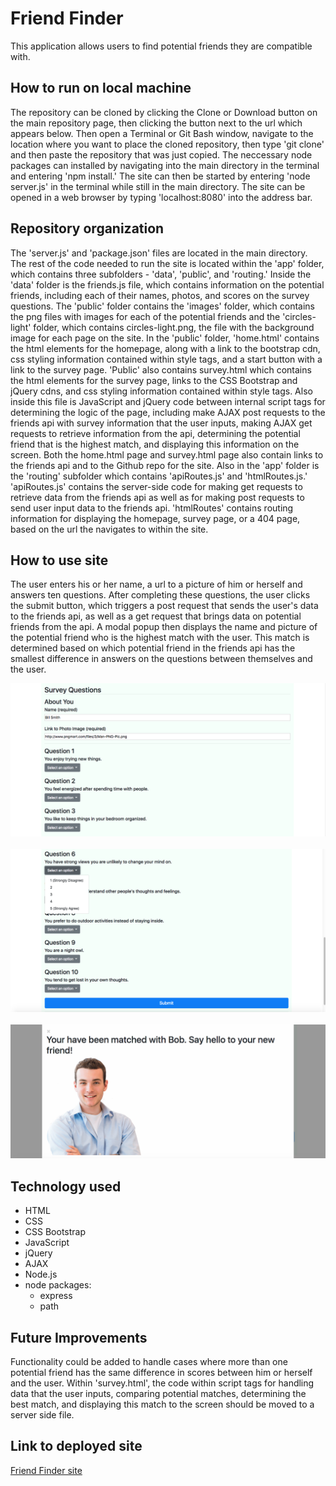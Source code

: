 # Friend Finder

This application allows users to find potential friends they are compatible with. 

## How to run on local machine
The repository can be cloned by clicking the Clone or Download button on the main repository page, then clicking the button next to the url which appears below. Then open a Terminal or Git Bash window, navigate to the location where you want to place the cloned repository, then type 'git clone' and then paste the repository that was just copied. The neccessary node packages can installed by navigating into the main directory in the terminal and entering 'npm install.' The site can then be started by entering 'node server.js' in the terminal while still in the main directory. The site can be opened in a web browser by typing 'localhost:8080' into the address bar.  

## Repository organization
 The 'server.js' and 'package.json' files are located in the main directory. The rest of the code needed to run the site is located within the 'app' folder, which contains three subfolders - 'data', 'public', and 'routing.' Inside the 'data' folder is the friends.js file, which contains information on the potential friends, including each of their names, photos, and scores on the survey questions. 
The 'public' folder contains the 'images' folder, which contains the png files with images for each of the potential friends and the 'circles-light' folder, which contains circles-light.png, the file with the background image for each page on the site. In the 'public' folder, 'home.html' contains the html elements for the homepage, along with a link to the bootstrap cdn, css styling information contained within style tags, and a start button with a link to the survey page. 'Public' also contains survey.html which contains the html elements for the survey page, links to the CSS Bootstrap and jQuery cdns, and css styling information contained within style tags. Also inside this file is JavaScript and jQuery code between internal script tags for determining the logic of the page, including make AJAX post requests to the friends api with survey information that the user inputs, making AJAX get requests to retrieve information from the api, determining the potential friend that is the highest match, and displaying this information on the screen. Both the home.html page and survey.html page also contain links to the friends api and to the Github repo for the site.
Also in the 'app' folder is the 'routing' subfolder which contains 'apiRoutes.js' and 'htmlRoutes.js.' 'apiRoutes.js' contains the server-side code for making get requests to retrieve data from the friends api as well as for making post requests to send user input data to the friends api. 'htmlRoutes' contains routing information for displaying the homepage, survey page, or a 404 page, based on the url the navigates to within the site. 

## How to use site
The user enters his or her name, a url to a picture of him or herself and answers ten questions. After completing these questions, the user clicks the submit button, which triggers a post request that sends the user's data to the friends api, as well as a get request that brings data on potential friends from the api. A modal popup then displays the name and picture of the potential friend who is the highest match with the user. This match is determined based on which potential friend in the friends api has the smallest difference in answers on the questions between themselves and the user.

![FF Image 1](./images/image-1.png)
<br><br>
![FF Image-2](./images/image-2.png)
<br><br>
![FF Image-3](./images/image-3.png)

## Technology used

* HTML 
* CSS
* CSS Bootstrap
* JavaScript
* jQuery
* AJAX
* Node.js
* node packages:
    * express
    * path

## Future Improvements
Functionality could be added to handle cases where more than one potential friend has the same difference in scores between him or herself and the user. Within 'survey.html', the code within script tags for handling data that the user inputs, comparing potential matches, determining the best match, and displaying this match to the screen should be moved to a server side file.

## Link to deployed site
<a href = "https://desolate-garden-58915.herokuapp.com/">Friend Finder site</a> 
